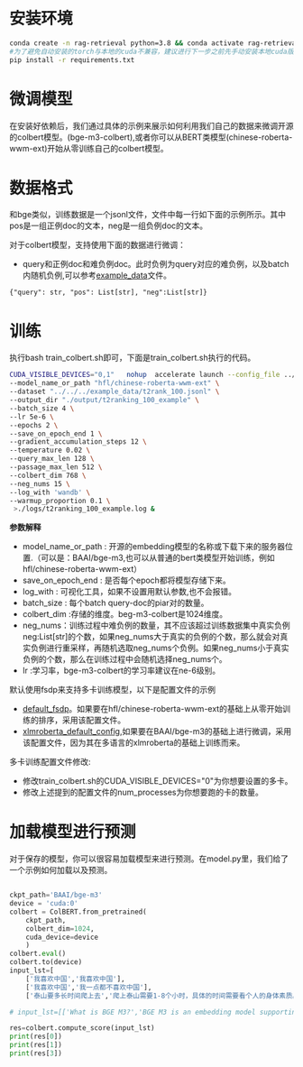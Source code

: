 
# 安装环境
```bash
conda create -n rag-retrieval python=3.8 && conda activate rag-retrieval
#为了避免自动安装的torch与本地的cuda不兼容，建议进行下一步之前先手动安装本地cuda版本兼容的torch。
pip install -r requirements.txt 
```

# 微调模型
在安装好依赖后，我们通过具体的示例来展示如何利用我们自己的数据来微调开源的colbert模型。(bge-m3-colbert),或者你可以从BERT类模型(chinese-roberta-wwm-ext)开始从零训练自己的colbert模型。

# 数据格式


和bge类似，训练数据是一个jsonl文件，文件中每一行如下面的示例所示。其中pos是一组正例doc的文本，neg是一组负例doc的文本。

对于colbert模型，支持使用下面的数据进行微调：

- query和正例doc和难负例doc。此时负例为query对应的难负例，以及batch内随机负例,可以参考[example_data](https://github.com/NLPJCL/RAG-Retrieval/blob/master/example_data/t2rank_100.jsonl)文件。
```
{"query": str, "pos": List[str], "neg":List[str]}
```



# 训练
执行bash train_colbert.sh即可，下面是train_colbert.sh执行的代码。

```bash
CUDA_VISIBLE_DEVICES="0,1"   nohup  accelerate launch --config_file ../../../config/default_fsdp.yaml train_colbert.py  \
--model_name_or_path "hfl/chinese-roberta-wwm-ext" \
--dataset "../../../example_data/t2rank_100.jsonl" \
--output_dir "./output/t2ranking_100_example" \
--batch_size 4 \
--lr 5e-6 \
--epochs 2 \
--save_on_epoch_end 1 \
--gradient_accumulation_steps 12 \
--temperature 0.02 \
--query_max_len 128 \
--passage_max_len 512 \
--colbert_dim 768 \
--neg_nums 15 \
--log_with 'wandb' \
--warmup_proportion 0.1 \
 >./logs/t2ranking_100_example.log &
```

**参数解释**
- model_name_or_path : 开源的embedding模型的名称或下载下来的服务器位置.（可以是：BAAI/bge-m3,也可以从普通的bert类模型开始训练，例如hfl/chinese-roberta-wwm-ext）
- save_on_epoch_end : 是否每个epoch都将模型存储下来。
- log_with : 可视化工具，如果不设置用默认参数,也不会报错。
- batch_size : 每个batch query-doc的piar对的数量。
- colbert_dim :存储的维度。beg-m3-colbert是1024维度。
- neg_nums：训练过程中难负例的数量，其不应该超过训练数据集中真实负例neg:List[str]的个数，如果neg_nums大于真实的负例的个数，那么就会对真实负例进行重采样，再随机选取neg_nums个负例。如果neg_nums小于真实负例的个数，那么在训练过程中会随机选择neg_nums个。
- lr :学习率，bge-m3-colbert的学习率建议在ne-6级别。

默认使用fsdp来支持多卡训练模型，以下是配置文件的示例
- [default_fsdp](https://github.com/NLPJCL/RAG-Retrieval/blob/master/config/default_fsdp.yaml)。如果要在hfl/chinese-roberta-wwm-ext的基础上从零开始训练的排序，采用该配置文件。
- [xlmroberta_default_config](https://github.com/NLPJCL/RAG-Retrieval/blob/master/config/xlmroberta_default_config.yaml),如果要在BAAI/bge-m3的基础上进行微调，采用该配置文件，因为其在多语言的xlmroberta的基础上训练而来。

多卡训练配置文件修改:
- 修改train_colbert.sh的CUDA_VISIBLE_DEVICES="0"为你想要设置的多卡。
- 修改上述提到的配置文件的num_processes为你想要跑的卡的数量。


# 加载模型进行预测

对于保存的模型，你可以很容易加载模型来进行预测。在model.py里，我们给了一个示例如何加载以及预测。


```python

ckpt_path='BAAI/bge-m3'
device = 'cuda:0'
colbert = ColBERT.from_pretrained(
    ckpt_path,
    colbert_dim=1024,
    cuda_device=device
    )
colbert.eval()
colbert.to(device)
input_lst=[
    ['我喜欢中国','我喜欢中国'],
    ['我喜欢中国','我一点都不喜欢中国'],
    ['泰山要多长时间爬上去','爬上泰山需要1-8个小时，具体的时间需要看个人的身体素质。专业登山运动员可能只需要1个多小时就可以登顶，有些身体素质比较低的，爬的慢的就需要5个多小时了。']]

# input_lst=[['What is BGE M3?','BGE M3 is an embedding model supporting dense retrieval, lexical matching and multi-vector interaction.']]

res=colbert.compute_score(input_lst)
print(res[0])
print(res[1])
print(res[3])


```

